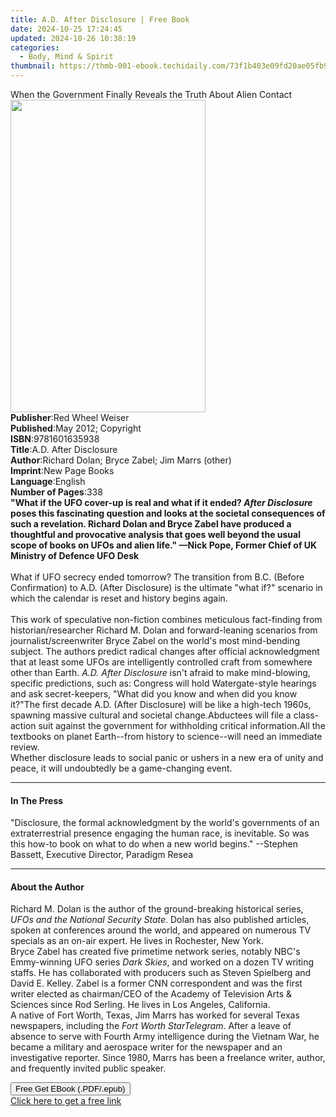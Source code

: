 ```yaml
---
title: A.D. After Disclosure | Free Book
date: 2024-10-25 17:24:45
updated: 2024-10-26 10:38:19
categories:
  - Body, Mind & Spirit
thumbnail: https://thmb-001-ebook.techidaily.com/73f1b403e09fd20ae05fb9ae5973428ad1d4a4912100d14040b0b3a78fe629b2.jpg
---
```

<main id="book-container">
  <div class="flex flex-col">
    <div class="book-brief flex-1 py-6 px-4 sm:p-6 md:py-10 md:px-8">
      <!-- brief-->
      <div class="book-brief-main">
        When the Government Finally Reveals the Truth About Alien Contact
      </div>
    </div>
    <div
      class="book-meta-info flex-1 grid gap-4 col-start-1 col-end-3 row-start-1 sm:mb-6 sm:grid-cols-4 lg:gap-6 lg:col-start-2 lg:row-end-6 lg:row-span-6 lg:mb-0"
    >
      <div
        class="book-meta-info-left place-content-center mt-4 p-4 text-sm leading-6 col-start-2 col-span-2 dark:text-slate-400"
      >
        <img
          class="w-full h-500 object-cover rounded-lg sm:h-255 sm:col-span-2 lg:col-span-full"
          src="https://img-001-ebook.techidaily.com/d65e01faf7cd6002b47ae477df0d29128ba653b401108f555bdc9caf07fbe5f4.jpg"
          alt=""
          width="312"
          height="500"
        />
      </div>
      <div
        class="book-meta-info-right mt-2 col-start-1 row-start-2 col-span-3 self-center"
      >
        <!-- meta data  -->
        <div class="flex flex-col px-4 md:px-8">
          <div class="flex-1">
            <strong>Publisher</strong>:<span class="px-2"
              >Red Wheel Weiser</span
            >
          </div>
          <div class="flex-1">
            <strong>Published</strong>:<span class="px-2"
              >May 2012; Copyright</span
            >
          </div>
          <div class="flex-1">
            <strong>ISBN</strong>:<span class="px-2">9781601635938</span>
          </div>
          <div class="flex-1">
            <strong>Title</strong>:<span class="px-2"
              >A.D. After Disclosure</span
            >
          </div>
          <div class="flex-1">
            <strong>Author</strong>:<span class="px-2"
              >Richard Dolan; Bryce Zabel; Jim Marrs (other)</span
            >
          </div>
          <div class="flex-1">
            <strong>Imprint</strong>:<span class="px-2">New Page Books</span>
          </div>
          <div class="flex-1">
            <strong>Language</strong>:<span class="px-2">English</span>
          </div>
          <div class="flex-1">
            <strong>Number of Pages</strong>:<span class="px-2">338</span>
          </div>
        </div>
      </div>
    </div>
    <div class="book-description flex-1 py-6 px-4 sm:p-6 md:py-10 md:px-8">
      <div class="book-description-main">
        <div accordion-content="" id="description">
          <b
            >"What if the UFO cover-up is real and what if it ended?
            <i>After Disclosure</i> poses this fascinating question and looks at
            the societal consequences of such a revelation. Richard Dolan and
            Bryce Zabel have produced a thoughtful and provocative analysis that
            goes well beyond the usual scope of books on UFOs and alien life."
            —Nick Pope, Former Chief of UK Ministry of Defence UFO Desk</b
          ><br /><br />What if UFO secrecy ended tomorrow? The transition from
          B.C. (Before Confirmation) to A.D. (After Disclosure) is the ultimate
          "what if?" scenario in which the calendar is reset and history begins
          again.<br /><br />This work of speculative non-fiction combines
          meticulous fact-finding from historian/researcher Richard M. Dolan and
          forward-leaning scenarios from journalist/screenwriter Bryce Zabel on
          the world's most mind-bending subject. The authors predict radical
          changes after official acknowledgment that at least some UFOs are
          intelligently controlled craft from somewhere other than Earth.
          <i>A.D. After Disclosure</i> isn't afraid to make mind-blowing,
          specific predictions, such as: Congress will hold Watergate-style
          hearings and ask secret-keepers, "What did you know and when did you
          know it?"The first decade A.D. (After Disclosure) will be like a
          high-tech 1960s, spawning massive cultural and societal
          change.Abductees will file a class-action suit against the government
          for withholding critical information.All the textbooks on planet
          Earth--from history to science--will need an immediate review.<br />Whether
          disclosure leads to social panic or ushers in a new era of unity and
          peace, it will undoubtedly be a game-changing event.
        </div>
        <div class="accordion-fader"></div>
      </div>
    </div>
    <div class="book-excerpts flex-1 py-6 px-4 sm:p-6 md:py-10 md:px-8">
      <!-- excerpts-->
      <div class="book-excerpts-main">
        <hr />
        <h4 class="placeholder placeholder-heading">
          <span>In The Press</span>
        </h4>
        <p>
          "Disclosure, the formal acknowledgment by the world's governments of
          an extraterrestrial presence engaging the human race, is inevitable.
          So was this how-to book on what to do when a new world begins."
          --Stephen Bassett, Executive Director, Paradigm Resea
        </p>
      </div>
    </div>
    <div class="book-about-author flex-1 py-6 px-4 sm:p-6 md:py-10 md:px-8">
      <!-- about author-->
      <div class="book-main-author-main">
        <hr />
        <h4 class="placeholder placeholder-heading">
          <span>About the Author</span>
        </h4>
        <p>
          Richard M. Dolan is the author of the ground-breaking historical
          series, <i>UFOs and the National Security State</i>. Dolan has also
          published articles, spoken at conferences around the world, and
          appeared on numerous TV specials as an on-air expert. He lives in
          Rochester, New York. <br />
          Bryce Zabel has created five primetime network series, notably NBC's
          Emmy-winning UFO series <i>Dark Skies</i>, and worked on a dozen TV
          writing staffs. He has collaborated with producers such as Steven
          Spielberg and David E. Kelley. Zabel is a former CNN correspondent and
          was the first writer elected as chairman/CEO of the Academy of
          Television Arts &amp; Sciences since Rod Serling. He lives in Los
          Angeles, California. <br />
          A native of Fort Worth, Texas, Jim Marrs has worked for several Texas
          newspapers, including the <i>Fort Worth StarTelegram</i>. After a
          leave of absence to serve with Fourth Army intelligence during the
          Vietnam War, he became a military and aerospace writer for the
          newspaper and an investigative reporter. Since 1980, Marrs has been a
          freelance writer, author, and frequently invited public speaker.
        </p>
      </div>
    </div>
    <div class="book-free-get flex-1 py-6 px-4 sm:p-6 md:py-10 md:px-8">
      <button
        id="btn-free-get"
        class="bg-blue-500 hover:bg-blue-700 text-white font-bold py-2 px-4 rounded"
      >
        Free Get EBook (.PDF/.epub)
      </button>
      <div id="countdown-display" class="px-2 text-lg mt-2"></div>
      <a
        id="free-link"
        class="hidden bg-blue-500 hover:bg-blue-700 text-white font-bold py-2 px-4 rounded"
        href="https://www.ebooks.com/en-us/book/138621202/a-d-after-disclosure/richard-dolan/"
        target="_blank"
        >Click here to get a free link</a
      >
    </div>
    <script>
      let countdownTime = 0;
      let countdownInterval = null;
      document
        .getElementById('btn-free-get')
        .addEventListener('click', startCountdown);
      function startCountdown() {
        countdownTime = new Date().getTime() + 60000 * 3;
        countdownInterval = setInterval(updateCountdown, 1000);
        document.getElementById('btn-free-get').disabled = true;
        document
          .getElementById('btn-free-get')
          .classList.add('bg-gray-500', 'cursor-not-allowed');
      }
      function updateCountdown() {
        let currentTime = new Date().getTime();
        let timeLeft = countdownTime - currentTime;
        let secondsLeft = Math.floor(timeLeft / 1000);
        document.getElementById('countdown-display').innerHTML =
          `Remaining time: ${secondsLeft} seconds.`;
        if (secondsLeft <= 0) {
          clearInterval(countdownInterval);
          document.getElementById('btn-free-get').classList.add('hidden');
          document.getElementById('free-link').classList.remove('hidden');
          document.getElementById('countdown-display').innerHTML = '';
        }
      }
    </script>
  </div>
</main>
